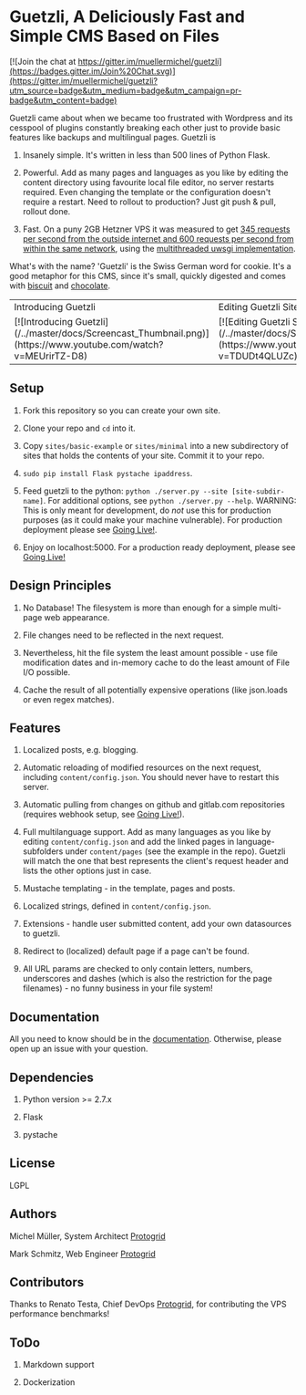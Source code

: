 Guetzli, A Deliciously Fast and Simple CMS Based on Files
=========================================================

[![Join the chat at https://gitter.im/muellermichel/guetzli](https://badges.gitter.im/Join%20Chat.svg)](https://gitter.im/muellermichel/guetzli?utm_source=badge&utm_medium=badge&utm_campaign=pr-badge&utm_content=badge)

Guetzli came about when we became too frustrated with Wordpress and its cesspool of plugins constantly breaking each other just to provide basic features like backups and multilingual pages. Guetzli is

1) Insanely simple. It's written in less than 500 lines of Python Flask.

2) Powerful. Add as many pages and languages as you like by editing the content directory using favourite local file editor, no server restarts required. Even changing the template or the configuration doesn't require a restart. Need to rollout to production? Just git push & pull, rollout done.

3) Fast. On a puny 2GB Hetzner VPS it was measured to get [345 requests per second from the outside internet and 600 requests per second from within the same network](docs/benchmark.txt), using the [multithreaded uwsgi implementation](run_server).

What's with the name? 'Guetzli' is the Swiss German word for cookie. It's a good metaphor for this CMS, since it's small, quickly digested and comes with [biscuit](docs/documentation.md#the-biscuit) and [chocolate](docs/documentation.md#the-chocolate).

<table>
<tr>
<td>Introducing Guetzli</td><td>Editing Guetzli Sites on the Web</td><td>Where the name comes from</td>
</tr>
<tr>
<td>[![Introducing Guetzli](/../master/docs/Screencast_Thumbnail.png)](https://www.youtube.com/watch?v=MEUrirTZ-D8)</td>
<td>[![Editing Guetzli Sites on the Web](/../master/docs/Screencast_Thumbnail2.png)](https://www.youtube.com/watch?v=TDUDt4QLUZc)</td>
<td>![Choco Guetzli](/../master/docs/Choco_leibniz.jpg)</td>
</tr>
</table>

Setup
-----
1) Fork this repository so you can create your own site.

2) Clone your repo and `cd` into it.

3) Copy `sites/basic-example` or `sites/minimal` into a new subdirectory of sites that holds the contents of your site. Commit it to your repo.

4) `sudo pip install Flask pystache ipaddress`.

3) Feed guetzli to the python: `python ./server.py --site [site-subdir-name]`. For additional options, see `python ./server.py --help`.
WARNING: This is only meant for development, do *not* use this for production purposes (as it could make your machine vulnerable). For production deployment please see [Going Live!](docs/documentation.md#going-live).

4) Enjoy on localhost:5000. For a production ready deployment, please see [Going Live!](docs/documentation.md#going-live)

Design Principles
-----------------
1) No Database! The filesystem is more than enough for a simple multi-page web appearance.

2) File changes need to be reflected in the next request.

3) Nevertheless, hit the file system the least amount possible - use file modification dates and in-memory cache to do the least amount of File I/O possible.

4) Cache the result of all potentially expensive operations (like json.loads or even regex matches).

Features
--------
1) Localized posts, e.g. blogging.

2) Automatic reloading of modified resources on the next request, including `content/config.json`. You should never have to restart this server.

3) Automatic pulling from changes on github and gitlab.com repositories (requires webhook setup, see [Going Live!](docs/documentation.md#going-live)).

4) Full multilanguage support. Add as many languages as you like by editing `content/config.json` and add the linked pages in language-subfolders under `content/pages` (see the example in the repo). Guetzli will match the one that best represents the client's request header and lists the other options just in case.

5) Mustache templating - in the template, pages and posts.

6) Localized strings, defined in `content/config.json`.

7) Extensions - handle user submitted content, add your own datasources to guetzli.

7) Redirect to (localized) default page if a page can't be found.

8) All URL params are checked to only contain letters, numbers, underscores and dashes (which is also the restriction for the page filenames) - no funny business in your file system!

Documentation
-------------
All you need to know should be in the [documentation](docs/documentation.md). Otherwise, please open up an issue with your question.

Dependencies
------------
1) Python version >= 2.7.x

2) Flask

3) pystache

License
-------
LGPL

Authors
-------
Michel Müller, System Architect [Protogrid](http://protogrid.com)

Mark Schmitz, Web Engineer [Protogrid](http://protogrid.com)

Contributors
------------
Thanks to Renato Testa, Chief DevOps [Protogrid](http://protogrid.com), for contributing the VPS performance benchmarks!

ToDo
----
1) Markdown support

2) Dockerization


